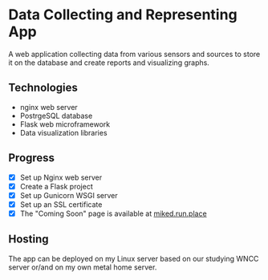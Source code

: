 # Data Collecting and Representing App

A web application collecting data from various sensors and sources to store it on the database and create reports and visualizing graphs.

## Technologies
- nginx web server
- PostrgeSQL database
- Flask web microframework
- Data visualization libraries

## Progress
- [x] Set up Nginx web server
- [x] Create a Flask project
- [x] Set up Gunicorn WSGI server
- [x] Set up an SSL certificate
- [x] The "Coming Soon" page is available at [miked.run.place](https://www.miked.run.place)

## Hosting

The app can be deployed on my Linux server based on our studying WNCC server or/and on my own metal home server.

